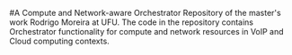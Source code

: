 #A Compute and Network-aware Orchestrator
Repository of the master's work Rodrigo Moreira at UFU.
The code in the repository contains Orchestrator functionality for compute and network resources in VoIP and Cloud computing contexts.
